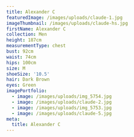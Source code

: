 ```yaml
---
title: Alexander C
featuredImage: /images/uploads/claude-1.jpg
imageThumbnail: /images/uploads/claude-hs.jpg
firstName: Alexander C
collection: Men
height: 187cm
measurementType: chest
bust: 92cm
waist: 74cm
hips: 100cm
size: M
shoeSize: '10.5'
hair: Dark Brown
eyes: Green
imagePortfolio:
  - image: /images/uploads/img_5754.jpg
  - image: /images/uploads/claude-2.jpg
  - image: /images/uploads/img_5753.jpg
  - image: /images/uploads/claude-5.jpg
meta:
  title: Alexander C
---
```


